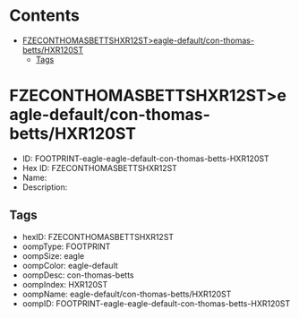 



Contents
========

* [FZECONTHOMASBETTSHXR12ST>eagle-default/con-thomas-betts/HXR120ST](#fzeconthomasbettshxr12steagle-defaultcon-thomas-bettshxr120st)
	* [Tags](#tags)

# FZECONTHOMASBETTSHXR12ST>eagle-default/con-thomas-betts/HXR120ST

- ID: FOOTPRINT-eagle-eagle-default-con-thomas-betts-HXR120ST
- Hex ID: FZECONTHOMASBETTSHXR12ST
- Name: 
- Description: 

## Tags

- hexID: FZECONTHOMASBETTSHXR12ST
- oompType: FOOTPRINT
- oompSize: eagle
- oompColor: eagle-default
- oompDesc: con-thomas-betts
- oompIndex: HXR120ST
- oompName: eagle-default/con-thomas-betts/HXR120ST
- oompID: FOOTPRINT-eagle-eagle-default-con-thomas-betts-HXR120ST
